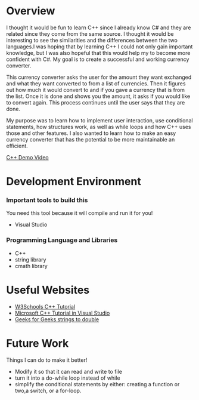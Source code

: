# Overview

I thought it would be fun to learn C++ since I already know C# and they are related since they come from the same source. I thought it would be interesting to see the similarities and the differences between the two languages.I was hoping that by learning C++ I could not only gain important knowledge, but I was also hopeful that this would help my to become more confident with C#. My goal is to create a successful and working currency converter. 

This currency converter asks the user for the amount they want exchanged and what they want converted to from a list of currencies. Then it figures out how much it would convert to and if you gave a currency that is from the list. Once it is done and shows you the amount, it asks if you would like to convert again. This process continues until the user says that they are done. 

My purpose was to learn how to implement user interaction, use conditional statements, how structures work, as well as while loops and how C++ uses those and other features. I also wanted to learn how to make an easy currency converter that has the potential to be more maintainable an efficient. 

[C++ Demo Video](https://youtu.be/Q9kNpT82ET4)

# Development Environment

### Important tools to build this 
You need this tool because it will compile and run it for you! 

- Visual Studio


### Programming Language and Libraries
- C++
- string library
- cmath library


# Useful Websites

- [W3Schools C++ Tutorial](https://www.w3schools.com/cpp/cpp_intro.asp)
- [Microsoft C++ Tutorial in Visual Studio](https://learn.microsoft.com/en-us/cpp/build/vscpp-step-1-create?view=msvc-170
)
- [Geeks for Geeks strings to double](https://www.geeksforgeeks.org/cpp-program-for-string-to-double-conversion/) 

# Future Work

Things I can do to make it better!

- Modify it so that it can read and write to file
- turn it into a do-while loop instead of while
- simplify the conditional statements by either: creating a function or two,a switch, or a for-loop.

